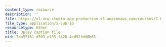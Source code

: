 ```yaml
---
content_type: resource
description: ''
file: https://ol-ocw-studio-app-production.s3.amazonaws.com/courses/7-01sc-fundamentals-of-biology-fall-2011/7da97161d503e135f4284ed92fdd8b61_SvjeCxVu2dI.srt
file_type: application/x-subrip
resourcetype: Other
title: 3play caption file
uid: 7da97161-d503-e135-f428-4ed92fdd8b61
---
```

